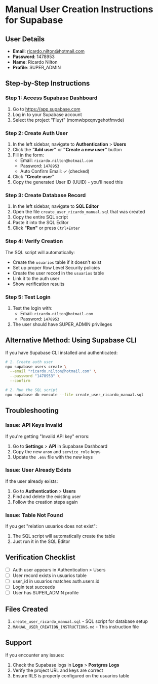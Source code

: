 # Manual User Creation Instructions for Supabase

## User Details
- **Email**: ricardo.nilton@hotmail.com
- **Password**: 1478953
- **Name**: Ricardo Nilton
- **Profile**: SUPER_ADMIN

## Step-by-Step Instructions

### Step 1: Access Supabase Dashboard
1. Go to https://app.supabase.com
2. Log in to your Supabase account
3. Select the project "Fluyt" (momwbpxqnvgehotfmvde)

### Step 2: Create Auth User
1. In the left sidebar, navigate to **Authentication** > **Users**
2. Click the **"Add user"** or **"Create a new user"** button
3. Fill in the form:
   - Email: `ricardo.nilton@hotmail.com`
   - Password: `1478953`
   - Auto Confirm Email: ✓ (checked)
4. Click **"Create user"**
5. Copy the generated User ID (UUID) - you'll need this

### Step 3: Create Database Record
1. In the left sidebar, navigate to **SQL Editor**
2. Open the file `create_user_ricardo_manual.sql` that was created
3. Copy the entire SQL script
4. Paste it into the SQL Editor
5. Click **"Run"** or press `Ctrl+Enter`

### Step 4: Verify Creation
The SQL script will automatically:
- Create the `usuarios` table if it doesn't exist
- Set up proper Row Level Security policies
- Create the user record in the `usuarios` table
- Link it to the auth user
- Show verification results

### Step 5: Test Login
1. Test the login with:
   - Email: `ricardo.nilton@hotmail.com`
   - Password: `1478953`
2. The user should have SUPER_ADMIN privileges

## Alternative Method: Using Supabase CLI

If you have Supabase CLI installed and authenticated:

```bash
# 1. Create auth user
npx supabase users create \
  --email "ricardo.nilton@hotmail.com" \
  --password "1478953" \
  --confirm

# 2. Run the SQL script
npx supabase db execute --file create_user_ricardo_manual.sql
```

## Troubleshooting

### Issue: API Keys Invalid
If you're getting "Invalid API key" errors:
1. Go to **Settings** > **API** in Supabase Dashboard
2. Copy the new `anon` and `service_role` keys
3. Update the `.env` file with the new keys

### Issue: User Already Exists
If the user already exists:
1. Go to **Authentication** > **Users**
2. Find and delete the existing user
3. Follow the creation steps again

### Issue: Table Not Found
If you get "relation usuarios does not exist":
1. The SQL script will automatically create the table
2. Just run it in the SQL Editor

## Verification Checklist
- [ ] Auth user appears in Authentication > Users
- [ ] User record exists in usuarios table
- [ ] user_id in usuarios matches auth.users.id
- [ ] Login test succeeds
- [ ] User has SUPER_ADMIN profile

## Files Created
1. `create_user_ricardo_manual.sql` - SQL script for database setup
2. `MANUAL_USER_CREATION_INSTRUCTIONS.md` - This instruction file

## Support
If you encounter any issues:
1. Check the Supabase logs in **Logs** > **Postgres Logs**
2. Verify the project URL and keys are correct
3. Ensure RLS is properly configured on the usuarios table